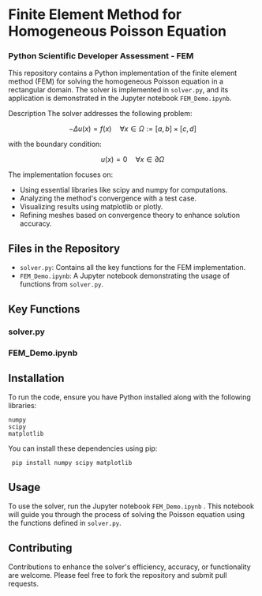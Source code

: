# Finite Element Method for Homogeneous Poisson Equation

### Python Scientific Developer Assessment - FEM 

This repository contains a Python implementation of the finite element method (FEM) for solving the homogeneous Poisson equation in a rectangular domain. The solver is implemented in `solver.py`, and its application is demonstrated in the Jupyter notebook `FEM_Demo.ipynb`.

Description
The solver addresses the following problem:

$$
-Δu(x) = f(x) \quad \forall x \in \Omega := [a, b] \times [c, d]
$$

with the boundary condition:

$$
u(x) = 0 \quad \forall x \in \partial\Omega
$$


The implementation focuses on:

- Using essential libraries like scipy and numpy for computations.
- Analyzing the method's convergence with a test case.
- Visualizing results using matplotlib or plotly.
- Refining meshes based on convergence theory to enhance solution accuracy.

## Files in the Repository
- `solver.py`: Contains all the key functions for the FEM implementation.
- `FEM_Demo.ipynb`: A Jupyter notebook demonstrating the usage of functions from `solver.py`.



## Key Functions
### solver.py

### FEM_Demo.ipynb


## Installation
To run the code, ensure you have Python installed along with the following libraries:

```
numpy
scipy
matplotlib
```

You can install these dependencies using pip:
```
 pip install numpy scipy matplotlib
```


## Usage
To use the solver, run the Jupyter notebook `FEM_Demo.ipynb` . This notebook will guide you through the process of solving the Poisson equation using the functions defined in `solver.py`.


## Contributing
Contributions to enhance the solver's efficiency, accuracy, or functionality are welcome. Please feel free to fork the repository and submit pull requests.
